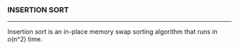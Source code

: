 ### INSERTION SORT ###
---------------------------

Insertion sort is an in-place memory swap sorting algorithm that runs in _o_(n^2) time.